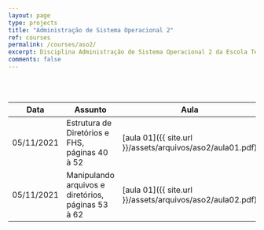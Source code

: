 ```yaml
---
layout: page
type: projects
title: "Administração de Sistema Operacional 2"
ref: courses
permalink: /courses/aso2/
excerpt: Disciplina Administração de Sistema Operacional 2 da Escola Técnica Estadual Governador Eduardo Campos, São bento do Una-PE.
comments: false
---
```

<br/>

<br/>

| Data | Assunto | Aula |
| --- | ------- | --- |
| 05/11/2021 | Estrutura de Diretórios e FHS, páginas 40 à 52 | [aula 01]({{ site.url }}/assets/arquivos/aso2/aula01.pdf) |
| 05/11/2021 | Manipulando arquivos e diretórios, páginas 53 à 62 | [aula 01]({{ site.url }}/assets/arquivos/aso2/aula02.pdf) |